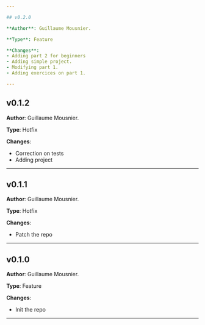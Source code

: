 ```yaml
---

## v0.2.0

**Author**: Guillaume Mousnier.

**Type**: Feature

**Changes**:
- Adding part 2 for beginners
- Adding simple project.
- Modifying part 1.
- Adding exercices on part 1.

---
```


## v0.1.2

**Author**: Guillaume Mousnier.

**Type**: Hotfix

**Changes**:
- Correction on tests
- Adding project

---

## v0.1.1

**Author**: Guillaume Mousnier.

**Type**: Hotfix

**Changes**:
- Patch the repo

---

## v0.1.0

**Author**: Guillaume Mousnier.

**Type**: Feature

**Changes**:
- Init the repo

---
